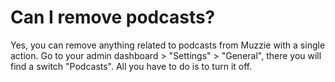 # Can I remove podcasts?
Yes, you can remove anything related to podcasts from Muzzie with a single action. Go to your admin dashboard > "Settings" > "General", there you will find a switch "Podcasts". All you have to do is to turn it off.